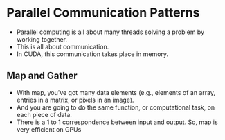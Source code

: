 # Parallel Communication Patterns

- Parallel computing is all about many threads solving a problem by working together.
- This is all about communication.
- In CUDA, this communication takes place in memory.

## Map and Gather

- With map, you've got many data elements (e.g., elements of an array, entries in a matrix, or pixels in an image).
- And you are going to do the same function, or computational task, on each piece of data. 
- There is a 1 to 1 correspondence between input and output. So, map is very efficient on GPUs